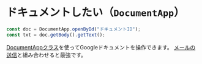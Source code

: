 # ドキュメントしたい（``DocumentApp``）

```js
const doc = DocumentApp.openById("ドキュメントID");
const txt = doc.getBody().getText();
```

[DocumentAppクラス](https://developers.google.com/apps-script/reference/document/document-app)を使ってGoogleドキュメントを操作できます。
[メールの送信](./gas-gmail.md)と組み合わせると最強です。
